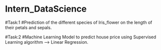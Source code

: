 # Intern_DataScience

#Task:1
#Prediction of the different species of Iris_flower on the length of their petals and sepals.

#Task:2
#Machine Learning Model to predict house price using Supervised Learning algorithm --> Linear Regression.
